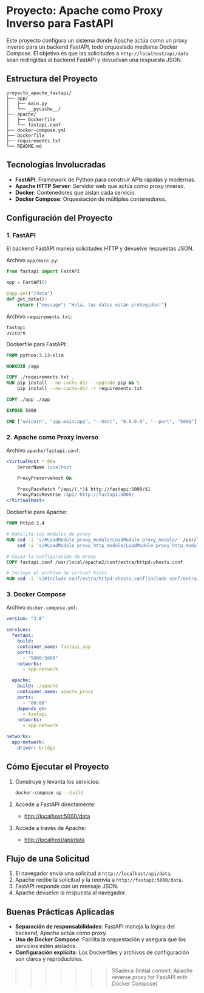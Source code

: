 # Proyecto: Apache como Proxy Inverso para FastAPI

Este proyecto configura un sistema donde Apache actúa como un proxy inverso para un backend FastAPI, todo orquestado mediante Docker Compose. El objetivo es que las solicitudes a `http://localhost/api/data` sean redirigidas al backend FastAPI y devuelvan una respuesta JSON.

## Estructura del Proyecto

```
proyecto_apache_fastapi/
├── app/
│   ├── main.py
│   └── __pycache__/
├── apache/
│   ├── Dockerfile
│   └── fastapi.conf
├── docker-compose.yml
├── Dockerfile
├── requirements.txt
└── README.md
```

## Tecnologías Involucradas

- **FastAPI**: Framework de Python para construir APIs rápidas y modernas.
- **Apache HTTP Server**: Servidor web que actúa como proxy inverso.
- **Docker**: Contenedores que aíslan cada servicio.
- **Docker Compose**: Orquestación de múltiples contenedores.

## Configuración del Proyecto

### 1. FastAPI

El backend FastAPI maneja solicitudes HTTP y devuelve respuestas JSON.

Archivo `app/main.py`:
```python
from fastapi import FastAPI

app = FastAPI()

@app.get("/data")
def get_data():
    return {"message": "Hola, tus datos están protegidos!"}
```

Archivo `requirements.txt`:
```
fastapi
uvicorn
```

Dockerfile para FastAPI:
```dockerfile
FROM python:3.13-slim

WORKDIR /app

COPY ./requirements.txt .
RUN pip install --no-cache-dir --upgrade pip && \
    pip install --no-cache-dir -r requirements.txt

COPY ./app ./app

EXPOSE 5000

CMD ["uvicorn", "app.main:app", "--host", "0.0.0.0", "--port", "5000"]
```

### 2. Apache como Proxy Inverso

Archivo `apache/fastapi.conf`:
```apache
<VirtualHost *:80>
    ServerName localhost

    ProxyPreserveHost On

    ProxyPassMatch ^/api/(.*)$ http://fastapi:5000/$1
    ProxyPassReverse /api/ http://fastapi:5000/
</VirtualHost>
```

Dockerfile para Apache:
```dockerfile
FROM httpd:2.4

# Habilita los módulos de proxy
RUN sed -i 's/#LoadModule proxy_module/LoadModule proxy_module/' /usr/local/apache2/conf/httpd.conf && \
    sed -i 's/#LoadModule proxy_http_module/LoadModule proxy_http_module/' /usr/local/apache2/conf/httpd.conf

# Copia la configuración de proxy
COPY fastapi.conf /usr/local/apache2/conf/extra/httpd-vhosts.conf

# Incluye el archivo de virtual hosts
RUN sed -i 's|#Include conf/extra/httpd-vhosts.conf|Include conf/extra/httpd-vhosts.conf|' /usr/local/apache2/conf/httpd.conf
```

### 3. Docker Compose

Archivo `docker-compose.yml`:
```yaml
version: "3.8"

services:
  fastapi:
    build: .
    container_name: fastapi_app
    ports:
      - "5000:5000"
    networks:
      - app-network

  apache:
    build: ./apache
    container_name: apache_proxy
    ports:
      - "80:80"
    depends_on:
      - fastapi
    networks:
      - app-network

networks:
  app-network:
    driver: bridge
```

## Cómo Ejecutar el Proyecto

1. Construye y levanta los servicios:
   ```bash
   docker-compose up --build
   ```

2. Accede a FastAPI directamente:
   - [http://localhost:5000/data](http://localhost:5000/data)

3. Accede a través de Apache:
   - [http://localhost/api/data](http://localhost/api/data)

## Flujo de una Solicitud

1. El navegador envía una solicitud a `http://localhost/api/data`.
2. Apache recibe la solicitud y la reenvía a `http://fastapi:5000/data`.
3. FastAPI responde con un mensaje JSON.
4. Apache devuelve la respuesta al navegador.

## Buenas Prácticas Aplicadas

- **Separación de responsabilidades**: FastAPI maneja la lógica del backend, Apache actúa como proxy.
- **Uso de Docker Compose**: Facilita la orquestación y asegura que los servicios estén aislados.
- **Configuración explícita**: Los Dockerfiles y archivos de configuración son claros y reproducibles.
>>>>>>> 55adeca (Initial commit: Apache reverse proxy for FastAPI with Docker Compose)
